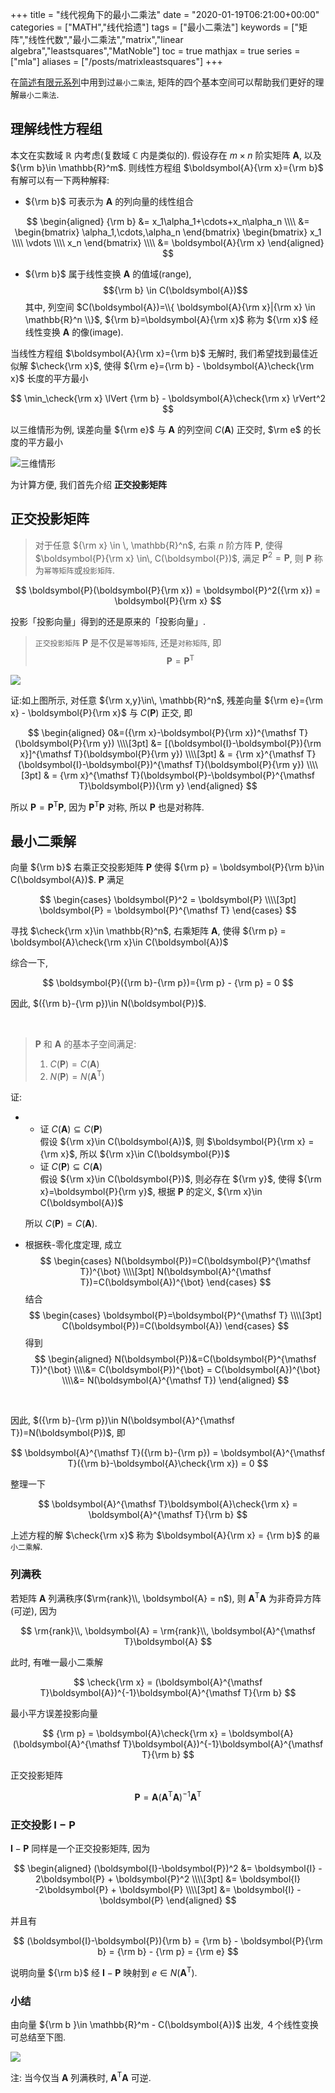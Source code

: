 +++
title = "线代视角下的最小二乘法"
date = "2020-01-19T06:21:00+00:00"
categories = ["MATH","线代拾遗"]
tags = ["最小二乘法"]
keywords = ["矩阵","线性代数","最小二乘法","matrix","linear algebra","leastsquares","MatNoble"]
toc = true
mathjax = true
series = ["mla"]
aliases = ["/posts/matrixleastsquares"]
+++

在[简述有限元系列](https://matnoble.github.io/categories/%E7%AE%80%E8%BF%B0%E6%9C%89%E9%99%90%E5%85%83/)中用到过`最小二乘法`, 矩阵的四个基本空间可以帮助我们更好的理解`最小二乘法`.

## 理解线性方程组

本文在实数域 $\mathbb{R}$ 内考虑(复数域 $\mathbb{C}$ 内是类似的). 假设存在 $m\times n$ 阶实矩阵 $\boldsymbol{A}$, 以及 ${\rm b}\in \mathbb{R}^m$. 则线性方程组 $\boldsymbol{A}{\rm x}={\rm b}$ 有解可以有一下两种解释:

- ${\rm b}$ 可表示为 $\boldsymbol{A}$ 的列向量的线性组合

$$
\begin{aligned}
{\rm b} &= x_1\alpha_1+\cdots+x_n\alpha_n \\\\ &=
\begin{bmatrix}
\alpha_1,\cdots,\alpha_n
\end{bmatrix}
\begin{bmatrix}
x_1 \\\\ \vdots \\\\ x_n
\end{bmatrix} \\\\ &= \boldsymbol{A}{\rm x}
\end{aligned}
$$

- ${\rm b}$ 属于线性变换 $\boldsymbol{A}$ 的值域(range),
   $${\rm b} \in C(\boldsymbol{A})$$
   其中, 列空间 $C(\boldsymbol{A})=\\{ \boldsymbol{A}{\rm x}|{\rm x} \in \mathbb{R}^n \\}$, ${\rm b}=\boldsymbol{A}{\rm x}$ 称为 ${\rm x}$ 经线性变换 $\boldsymbol{A}$ 的像(image).

当线性方程组 $\boldsymbol{A}{\rm x}={\rm b}$ 无解时, 我们希望找到最佳近似解 $\check{\rm x}$, 使得 ${\rm e}={\rm b} - \boldsymbol{A}\check{\rm x}$ 长度的平方最小

$$
\min_\check{\rm x} \lVert {\rm b} - \boldsymbol{A}\check{\rm x} \rVert^2
$$

以三维情形为例, 误差向量 ${\rm e}$ 与 $\boldsymbol{A}$ 的列空间 $C(\boldsymbol{A})$ 正交时, $\rm e$ 的长度的平方最小

![三维情形](https://imgkr.cn-bj.ufileos.com/390fed52-66a6-4c8f-80b1-366e381e2724.png)


为计算方便, 我们首先介绍 **正交投影矩阵**

## 正交投影矩阵

> 对于任意 ${\rm x} \in \, \mathbb{R}^n$, 右乘 $n$ 阶方阵 $\boldsymbol{P}$, 使得 $\boldsymbol{P}{\rm x} \in\, C(\boldsymbol{P})$, 满足 $\boldsymbol{P}^2=\boldsymbol{P}$, 则 $\boldsymbol{P}$ 称为`幂等矩阵`或`投影矩阵`.

$$
\boldsymbol{P}(\boldsymbol{P}{\rm x}) = \boldsymbol{P}^2({\rm x}) = \boldsymbol{P}{\rm x}
$$

投影「投影向量」得到的还是原来的「投影向量」.

> `正交投影矩阵` $\boldsymbol{P}$ 是不仅是`幂等矩阵`, 还是`对称矩阵`, 即
> $$ \boldsymbol{P} = \boldsymbol{P}^{\mathsf T} $$

![](https://imgkr.cn-bj.ufileos.com/b0b4f944-6b71-4b38-b89b-3bff3bfb6bc5.png)


证:如上图所示, 对任意 ${\rm x,y}\in\, \mathbb{R}^n$, 残差向量 ${\rm e}={\rm x} - \boldsymbol{P}{\rm x}$ 与 $C(\boldsymbol{P})$ 正交, 即

$$
\begin{aligned}
0&=({\rm x}-\boldsymbol{P}{\rm x})^{\mathsf T}(\boldsymbol{P}{\rm y}) \\\\[3pt]
&= [(\boldsymbol{I}-\boldsymbol{P}){\rm x}]^{\mathsf T}(\boldsymbol{P}{\rm y}) \\\\[3pt]
& = {\rm x}^{\mathsf T}(\boldsymbol{I}-\boldsymbol{P})^{\mathsf T}(\boldsymbol{P}{\rm y}) \\\\[3pt]
& = {\rm x}^{\mathsf T}(\boldsymbol{P}-\boldsymbol{P}^{\mathsf T}\boldsymbol{P}){\rm y}
\end{aligned}
$$

所以 $\boldsymbol{P}=\boldsymbol{P}^{\mathsf T}\boldsymbol{P}$, 因为 $\boldsymbol{P}^{\mathsf T}\boldsymbol{P}$ 对称, 所以 $\boldsymbol{P}$ 也是对称阵.

## 最小二乘解

向量 ${\rm b}$ 右乘正交投影矩阵 $\boldsymbol{P}$ 使得 ${\rm p}  = \boldsymbol{P}{\rm b}\in C(\boldsymbol{A})$. $\boldsymbol{P}$ 满足

$$
\begin{cases}
\boldsymbol{P}^2 = \boldsymbol{P} \\\\[3pt]
\boldsymbol{P} = \boldsymbol{P}^{\mathsf T}
\end{cases}
$$

寻找 $\check{\rm x}\in \mathbb{R}^n$, 右乘矩阵 $\boldsymbol{A}$, 使得 ${\rm p} = \boldsymbol{A}\check{\rm x}\in C(\boldsymbol{A})$

综合一下,

$$
\boldsymbol{P}({\rm b}-{\rm p})={\rm p} - {\rm p} = 0
$$

因此, $({\rm b}-{\rm p})\in N(\boldsymbol{P})$.

<br />

> $\boldsymbol{P}$ 和 $\boldsymbol{A}$ 的基本子空间满足:
>
> 1. $C(\boldsymbol{P})=C(\boldsymbol{A})$
> 2. $N(\boldsymbol{P})=N(\boldsymbol{A}^{\mathsf T})$

证:

- 
   - 证 $C(\boldsymbol{A})\subseteq C(\boldsymbol{P})$  
      假设 ${\rm x}\in C(\boldsymbol{A})$, 则 $\boldsymbol{P}{\rm x} = {\rm x}$, 所以 ${\rm x}\in C(\boldsymbol{P})$
   - 证 $C(\boldsymbol{P})\subseteq C(\boldsymbol{A})$  
      假设 ${\rm x}\in C(\boldsymbol{P})$, 则必存在 ${\rm y}$, 使得 ${\rm x}=\boldsymbol{P}{\rm y}$, 根据 $\boldsymbol{P}$ 的定义, ${\rm x}\in C(\boldsymbol{A})$  
	  
    所以 $C(\boldsymbol{P})=C(\boldsymbol{A})$.

- 根据秩-零化度定理, 成立
   $$
   \begin{cases}
   N(\boldsymbol{P})=C(\boldsymbol{P}^{\mathsf T})^{\bot} \\\\[3pt] N(\boldsymbol{A}^{\mathsf T})=C(\boldsymbol{A})^{\bot}
   \end{cases}
   $$
   结合
   $$
   \begin{cases}
   \boldsymbol{P}=\boldsymbol{P}^{\mathsf T} \\\\[3pt] C(\boldsymbol{P})=C(\boldsymbol{A})
   \end{cases}
   $$
   得到
   $$
   \begin{aligned}
   N(\boldsymbol{P})&=C(\boldsymbol{P}^{\mathsf T})^{\bot} \\\\&= C(\boldsymbol{P})^{\bot} = C(\boldsymbol{A})^{\bot} \\\\&= N(\boldsymbol{A}^{\mathsf T})
   \end{aligned}
   $$

<br />

因此, $({\rm b}-{\rm p})\in N(\boldsymbol{A}^{\mathsf T})=N(\boldsymbol{P})$, 即

$$
\boldsymbol{A}^{\mathsf T}({\rm b}-{\rm p}) = \boldsymbol{A}^{\mathsf T}({\rm b}-\boldsymbol{A}\check{\rm x}) = 0
$$

整理一下

$$
\boldsymbol{A}^{\mathsf T}\boldsymbol{A}\check{\rm x} = \boldsymbol{A}^{\mathsf T}{\rm b}
$$

上述方程的解 $\check{\rm x}$ 称为 $\boldsymbol{A}{\rm x} = {\rm b}$ 的`最小二乘解`.

### 列满秩

若矩阵 $\boldsymbol{A}$ 列满秩序($\rm{rank}\\, \boldsymbol{A} = n$), 则 $\boldsymbol{A}^{\mathsf T}\boldsymbol{A}$ 为非奇异方阵(可逆), 因为

$$
\rm{rank}\\, \boldsymbol{A} = \rm{rank}\\, \boldsymbol{A}^{\mathsf T}\boldsymbol{A}
$$

此时, 有唯一最小二乘解

$$
\check{\rm x} = (\boldsymbol{A}^{\mathsf T}\boldsymbol{A})^{-1}\boldsymbol{A}^{\mathsf T}{\rm b}
$$

最小平方误差投影向量

$$
{\rm p} = \boldsymbol{A}\check{\rm x} = \boldsymbol{A}(\boldsymbol{A}^{\mathsf T}\boldsymbol{A})^{-1}\boldsymbol{A}^{\mathsf T}{\rm b}
$$

正交投影矩阵

$$
\boldsymbol{P} = \boldsymbol{A}(\boldsymbol{A}^{\mathsf T}\boldsymbol{A})^{-1}\boldsymbol{A}^{\mathsf T}
$$

### 正交投影 $\boldsymbol{I}-\boldsymbol{P}$

$\boldsymbol{I}-\boldsymbol{P}$ 同样是一个正交投影矩阵, 因为

$$
\begin{aligned}
(\boldsymbol{I}-\boldsymbol{P})^2 &= \boldsymbol{I} - 2\boldsymbol{P} + \boldsymbol{P}^2 \\\\[3pt] &= \boldsymbol{I} -2\boldsymbol{P} + \boldsymbol{P}  \\\\[3pt] &= \boldsymbol{I} - \boldsymbol{P}
\end{aligned}
$$

并且有

$$
(\boldsymbol{I}-\boldsymbol{P}){\rm b} = {\rm b}  - \boldsymbol{P}{\rm b} = {\rm b} - {\rm p} = {\rm e}
$$

说明向量 ${\rm b}$ 经 $\boldsymbol{I}-\boldsymbol{P}$ 映射到 $e \in N(\boldsymbol{A}^{\mathsf T})$.

### 小结

由向量 ${\rm b }\in \mathbb{R}^m - C(\boldsymbol{A})$ 出发, ４个线性变换可总结至下图.

![](https://imgkr.cn-bj.ufileos.com/c90892a5-d7e5-4d69-9a87-e4d5dabfcd71.png)

注: 当今仅当 $\boldsymbol{A}$ 列满秩时, $\boldsymbol{A}^{\mathsf T}\boldsymbol{A}$ 可逆.

<br />
